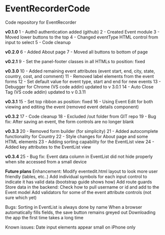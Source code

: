 # EventRecorderCode
Code repository for EventRecorder

**v0.1.0**
1 - Auth0 authentication added (github)
2 - Created Event module
3 - Moved lower buttons to the top
4 - Changed eventType HTML control from input to select
5 - Code cleanup

**v0.2.0**
6 - Added About page
7 - Moved all buttons to bottom of page 

**v0.2.1**
9 - Set the panel-footer classes in all HTMLs to position: fixed

**v0.3.0**
10 - Added remaining event attributes (event start, end, city, state, country, cost, and comment)
11 - Removed label elements from the event forms 
12 - Set default value for event type, start and end for new events
13 - Debugger for Chrome (VS code addin) updated to v 3.0.1
14 - Auto Close Tag (VS code addin) updated to v 0.3.11

**v0.3.1**
15 - Set top ribbon as position: fixed
16 - Using Event Edit for both viewing and editing the event (removed event details component)

**v0.3.2**
17 - Code cleanup
18 - Excluded /out folder from GIT repo
19 - Bug fix: After saving an event, the form controls are no longer blank

**v0.3.3**
20 - Removed form builder (for simplicity)
21 - Added autocomplete functionality for Country
22 - Style changes for About page and some HTML elements
23 - Adding sorting capability for the EventList view
24 - Added key attributes to the EventList view

**v0.3.4**
25 - Bug fix: Event data column in EventList did not hide properly when site accessed from a small device

**Future plans**
Enhancement:
Modify eventedit.html layout to look more user friendly (lables, etc..)
Add individual symbols for each input control to indicate it has valid data (bootstrap guide shows how)
Add route guards
Store data in the backend: Check how to pull username or id and add to the Event model
Add validators for some of the event attribute controls (not sure which yet)

Bugs:
Sorting in EventList is always done by name 
When a browser automatically fills fields, the save button remains greyed out
Downloading the app the first time takes a long time

Known issues:
Date input elements appear small on iPhone only